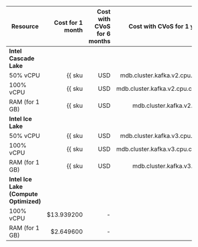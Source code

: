 | Resource | Cost for 1 month | Cost with CVoS for 6 months | Cost with CVoS for 1 year |
|----------------|---------------------------------------------------------:|--------------------------------------------------------------------------------------:|--------------------------------------------------------------------------------------:|
| **Intel Cascade Lake** |
| 50% vCPU | {{ sku|USD|mdb.cluster.kafka.v2.cpu.c50|month|string }} | − | − |
| 100% vCPU | {{ sku|USD|mdb.cluster.kafka.v2.cpu.c100|month|string }} | {{ sku|USD|v1.commitment.selfcheckout.m6.mdb.kafka.cpu.c100.v2|month|string }} (-15%) | {{ sku|USD|v1.commitment.selfcheckout.y1.mdb.kafka.cpu.c100.v2|month|string }} (-22%) |
| RAM (for 1 GB) | {{ sku|USD|mdb.cluster.kafka.v2.ram|month|string }} | {{ sku|USD|v1.commitment.selfcheckout.m6.mdb.kafka.ram.v2|month|string }} (-15%) | {{ sku|USD|v1.commitment.selfcheckout.y1.mdb.kafka.ram.v2|month|string }} (-22%) |
| **Intel Ice Lake** |
| 50% vCPU | {{ sku|USD|mdb.cluster.kafka.v3.cpu.c50|month|string }} | − | − |
| 100% vCPU | {{ sku|USD|mdb.cluster.kafka.v3.cpu.c100|month|string }} | {{ sku|USD|v1.commitment.selfcheckout.m6.mdb.kafka.cpu.c100.v3|month|string }} (-15%) | {{ sku|USD|v1.commitment.selfcheckout.y1.mdb.kafka.cpu.c100.v3|month|string }} (-22%) |
| RAM (for 1 GB) | {{ sku|USD|mdb.cluster.kafka.v3.ram|month|string }} | {{ sku|USD|v1.commitment.selfcheckout.m6.mdb.kafka.ram.v3|month|string }} (-15%) | {{ sku|USD|v1.commitment.selfcheckout.y1.mdb.kafka.ram.v3|month|string }} (-22%) |
| **Intel Ice Lake (Compute Optimized)** |
| 100% vCPU | $13.939200 | - | - |
| RAM (for 1 GB) | $2.649600 | - | - |
